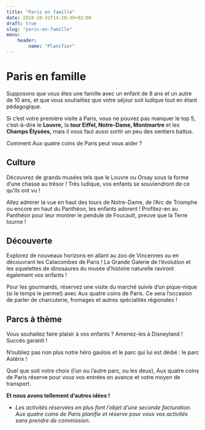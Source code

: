 ```yaml
---
title: "Paris en famille"
date: 2018-10-31T14:20:39+02:00
draft: true
slug: "paris-en-famille"
menu:
    header:
        name: "Planifier"
---
```


# Paris en famille

Supposons que vous êtes une famille avec un enfant de 8 ans et un autre de 10 ans, et que vous souhaitiez que votre séjour soit ludique tout en étant pédagogique.

Si c’est votre première visite à Paris, vous ne pouvez pas manquer le top 5, c’est-à-dire le **Louvre,** la **tour Eiffel, Notre-Dame, Montmartre** et les **Champs Élysées,** mais il vous faut aussi sortir un peu des sentiers battus.

Comment Aux quatre coins de Paris peut vous aider ?

## Culture

Découvrez de grands musées tels que le Louvre ou Orsay sous la forme d’une chasse au trésor ! Très ludique, vos enfants se souviendront de ce qu’ils ont vu !

Allez admirer la vue en haut des tours de Notre-Dame, de l’Arc de Triomphe ou encore en haut du Panthéon, les enfants adorent ! Profitez-en au Panthéon pour leur montrer le pendule de Foucault, preuve que la Terre tourne !

## Découverte

Explorez de nouveaux horizons en allant au zoo de Vincennes ou en découvrant les Catacombes de Paris ! La Grande Galerie de l’évolution et les squelettes de dinosaures du musée d’histoire naturelle raviront également vos enfants !

Pour les gourmands, réservez une visite du marché suivie d’un pique-nique (si le temps le permet) avec Aux quatre coins de Paris. Ce sera l’occasion de parler de charcuterie, fromages et autres spécialités régionales !

## Parcs à thème

Vous souhaitez faire plaisir à vos enfants ? Amenez-les à Disneyland ! Succès garanti !

N’oubliez pas non plus notre héro gaulois et le parc qui lui est dédié : le parc Astérix !

Quel que soit votre choix (l’un ou l’autre parc, ou les deux), Aux quatre coins de Paris réserve pour vous vos entrées en avance et votre moyen de transport.


**Et nous avons tellement d’autres idées !**


* *Les activités réservées en plus font l’objet d’une seconde facturation. Aux quatre coins de Paris planifie et réserve pour vous vos activités sans prendre de commission.*
